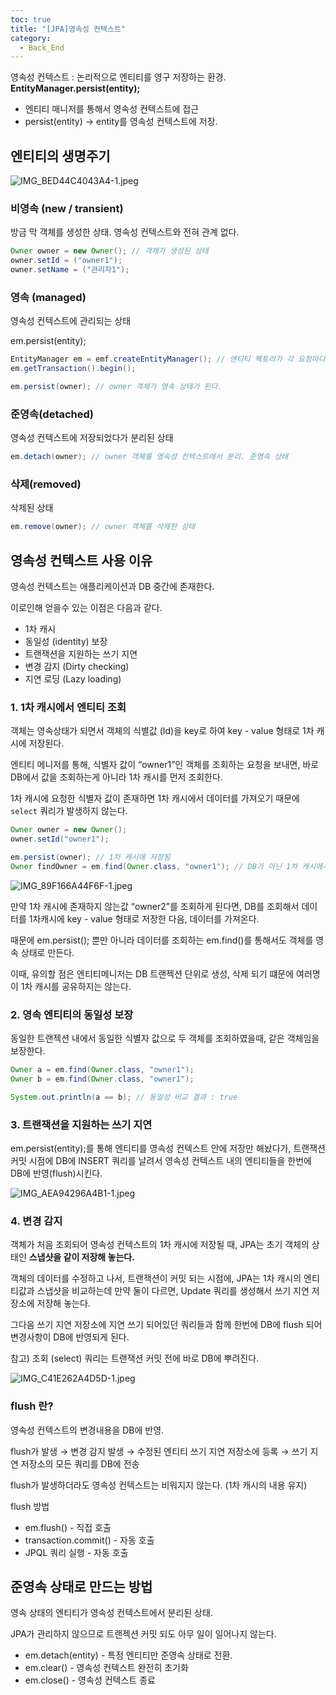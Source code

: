 ```yaml
---
toc: true
title: "[JPA]영속성 컨텍스트"
category:
  - Back_End
---
```

영속성 컨텍스트 : 논리적으로 엔티티를 영구 저장하는 환경. **EntityManager.persist$($entity);**

- 엔티티 매니저를 통해서 영속성 컨텍스트에 접근
- persist$($entity) → entity를 영속성 컨텍스트에 저장.

## 엔티티의 생명주기

![IMG_BED44C4043A4-1.jpeg](%E1%84%8B%E1%85%A7%E1%86%BC%E1%84%89%E1%85%A9%E1%86%A8%E1%84%89%E1%85%A5%E1%86%BC%20%20893c0/IMG_BED44C4043A4-1.jpeg)

### 비영속 $($new / transient)

방금 막 객체를 생성한 상태. 영속성 컨텍스트와 전혀 관계 없다.

```java
Owner owner = new Owner(); // 객체가 생성된 상태
owner.setId = ("owner1");
owner.setName = ("관리자1");
```

### 영속 $($managed)

영속성 컨텍스트에 관리되는 상태 

em.persist$($entity);

```java
EntityManager em = emf.createEntityManager(); // 엔티티 펙토리가 각 요청마다 엔티티 매니저 생성
em.getTransaction().begin();

em.persist(owner); // owner 객체가 영속 상태가 된다.
```

### 준영속$($detached)

영속성 컨텍스트에 저장되었다가 분리된 상태

```java
em.detach(owner); // owner 객체를 영속성 컨텍스트에서 분리. 준영속 상태
```

### 삭제$($removed)

삭제된 상태

```java
em.remove(owner); // owner 객체를 삭제한 상태
```

## 영속성 컨텍스트 사용 이유

영속성 컨텍스트는 애플리케이션과 DB 중간에 존재한다.

이로인해 얻을수 있는 이점은 다음과 같다.

- 1차 캐시
- 동일성 $($identity) 보장
- 트랜잭션을 지원하는 쓰기 지연
- 변경 감지 $($Dirty checking)
- 지연 로딩 $($Lazy loading)

### 1. 1차 캐시에서 엔티티 조회

객체는 영속상태가 되면서 객체의 식별값 $($Id)을 key로 하여 key - value 형태로 1차 캐시에 저장된다.

엔티티 메니저를 통해, 식별자 값이 “owner1”인 객체를 조회하는 요청을 보내면, 바로 DB에서 값을 조회하는게 아니라 1차 캐시를 먼저 조회한다.

1차 캐시에 요청한 식별자 값이 존재하면 1차 캐시에서 데이터를 가져오기 때문에 `select` 쿼리가 발생하지 않는다.

```java
Owner owner = new Owner();
owner.setId("owner1");

em.persist(owner); // 1차 캐시에 저장됨
Owner findOwner = em.find(Owner.class, "owner1"); // DB가 아닌 1차 캐시에서 조회
```

![IMG_89F166A44F6F-1.jpeg](%E1%84%8B%E1%85%A7%E1%86%BC%E1%84%89%E1%85%A9%E1%86%A8%E1%84%89%E1%85%A5%E1%86%BC%20%20893c0/IMG_89F166A44F6F-1.jpeg)

만약 1차 캐시에 존재하지 않는값 “owner2”를 조회하게 된다면, DB를 조회해서 데이터를 1차캐시에 key - value 형태로 저장한 다음, 데이터를 가져온다.

때문에 em.persist$($); 뿐만 아니라 데이터를 조회하는 em.find$($)를 통해서도 객체를 영속 상태로 만든다.

이때, 유의할 점은 엔티티메니저는 DB 트랜젝션 단위로 생성, 삭제 되기 떄문에 여러명이 1차 캐시를 공유하지는 않는다.

### 2. 영속 엔티티의 동일성 보장

동일한 트랜젝션 내에서 동일한 식별자 값으로 두 객체를 조회하였을때, 같은 객체임을 보장한다.

```java
Owner a = em.find(Owner.class, "owner1");
Owner b = em.find(Owner.class, "owner1");

System.out.println(a == b); // 동일성 비교 결과 : true
```

### 3. 트랜잭션을 지원하는 쓰기 지연

em.persist$($entity);를 통해 엔티티를 영속성 컨텍스트 안에 저장만 해놨다가, 트랜잭션 커밋 시점에 DB에 INSERT 쿼리를 날려서 영속성 컨텍스트 내의 엔티티들을 한번에 DB에 반영$($flush)시킨다.

![IMG_AEA94296A4B1-1.jpeg](%E1%84%8B%E1%85%A7%E1%86%BC%E1%84%89%E1%85%A9%E1%86%A8%E1%84%89%E1%85%A5%E1%86%BC%20%20893c0/IMG_AEA94296A4B1-1.jpeg)

### 4. 변경 감지

객체가 처음 조회되어 영속성 컨텍스트의 1차 캐시에 저장될 때, JPA는 초기 객체의 상태인 **스냅샷을 같이 저장해 놓는다.**

객체의 데이터를 수정하고 나서, 트랜잭션이 커밋 되는 시점에, JPA는 1차 캐시의 엔티티값과 스냅샷을 비교하는데 만약 둘이 다르면, Update 쿼리를 생성해서 쓰기 지연 저장소에 저장해 놓는다.

그다음 쓰기 지연 저장소에 지연 쓰기 되어있던 쿼리들과 함께 한번에 DB에 flush 되어 변경사항이 DB에 반영되게 된다.

참고) 조회 $($select) 쿼리는 트랜잭션 커밋 전에 바로 DB에 뿌려진다.

![IMG_C41E262A4D5D-1.jpeg](%E1%84%8B%E1%85%A7%E1%86%BC%E1%84%89%E1%85%A9%E1%86%A8%E1%84%89%E1%85%A5%E1%86%BC%20%20893c0/IMG_C41E262A4D5D-1.jpeg)

### flush 란?

영속성 컨텍스트의 변경내용을 DB에 반영.

flush가 발생 → 변경 감지 발생 → 수정된 엔티티 쓰기 지연 저장소에 등록 → 쓰기 지연 저장소의 모든 쿼리를 DB에 전송

flush가 발생하더라도 영속성 컨텍스트는 비워지지 않는다. $($1차 캐시의 내용 유지)

flush 방법

- em.flush$($) - 직접 호출
- transaction.commit$($) - 자동 호출
- JPQL 쿼리 실행 - 자동 호출

## 준영속 상태로 만드는 방법

영속 상태의 엔티티가 영속성 컨텍스트에서 분리된 상태.

JPA가 관리하지 않으므로 트랜젝션 커밋 되도 아무 일이 일어나지 않는다.

- em.detach$($entity) - 특정 엔티티만 준영속 상태로 전환.
- em.clear$($) - 영속성 컨텍스트 완전히 초기화
- em.close$($) - 영속성 컨텍스트 종료